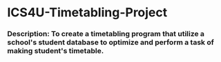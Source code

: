 # ICS4U-Timetabling-Project
### Description: To create a timetabling program that utilize a school's student database to optimize and perform a task of making student's timetable.
